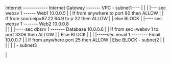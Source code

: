 

Internet    ------------   Internet Gateway -------  VPC - subnet1---- 
                                                         |    |
                                                         |    |---  sec websv 1   ------ Web1 10.0.0.5
                                                         |    |         If from anywhere to port 80 then ALLOW
                                                         |    |         If from sourceip=87.22.64.9 to p 22 then ALLOW
                                                         |    |         else BLOCK
                                                         |    |---- sec websv 1  ------- Web2 10.0.0.8    
                                                         |    |
                                                         |    |-----sec dbsrv 1 ------- Database 10.0.0.6
                                                         |    |         If from sec=websv 1 to port 3306 then ALLOW
                                                         |    |         Else BLOCK
                                                         |    |
                                                         |    |-----sec email 1 -------- Email  10.0.0.7
                                                         |    |         If from anywhere port 25 then ALLOW
                                                         |              Else BLOCK
                                                         - subnet2 
                                                         |
                                                         |
                                                         |
                                                         |
                                                         |
                                                         |
                                                         - subnet3




|
